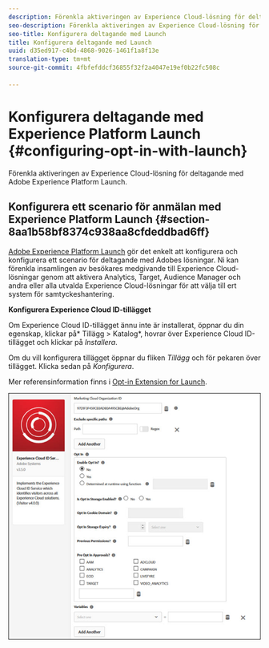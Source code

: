 ```yaml
---
description: Förenkla aktiveringen av Experience Cloud-lösning för deltagande med Adobe Experience Platform Launch.
seo-description: Förenkla aktiveringen av Experience Cloud-lösning för deltagande med Adobe Experience Platform Launch.
seo-title: Konfigurera deltagande med Launch
title: Konfigurera deltagande med Launch
uuid: d35ed917-c4bd-4868-9026-1461f1a8f13e
translation-type: tm+mt
source-git-commit: 4fbfefddcf36855f32f2a4047e19ef0b22fc508c

---
```



# Konfigurera deltagande med Experience Platform Launch {#configuring-opt-in-with-launch}

Förenkla aktiveringen av Experience Cloud-lösning för deltagande med Adobe Experience Platform Launch.

## Konfigurera ett scenario för anmälan med Experience Platform Launch {#section-8aa1b58bf8374c938aa8cfdeddbad6ff}

[Adobe Experience Platform Launch](https://docs.adobelaunch.com/) gör det enkelt att konfigurera och konfigurera ett scenario för deltagande med Adobes lösningar. Ni kan förenkla insamlingen av besökares medgivande till Experience Cloud-lösningar genom att aktivera Analytics, Target, Audience Manager och andra eller alla utvalda Experience Cloud-lösningar för att välja till ert system för samtyckeshantering.

**Konfigurera Experience Cloud ID-tillägget**

Om Experience Cloud ID-tillägget ännu inte är installerat, öppnar du din egenskap, klickar på* Tillägg > Katalog*, hovrar över Experience Cloud ID-tillägget och klickar på *Installera*.

Om du vill konfigurera tillägget öppnar du fliken *Tillägg* och för pekaren över tillägget. Klicka sedan på *Konfigurera*.

Mer referensinformation finns i [Opt-in Extension for Launch](https://docs.adobelaunch.com/extension-reference/web/experience-cloud-id-service-extension).

![](assets/optin-launch.jpg)

